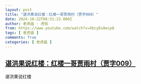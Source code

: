 ```yaml
---
layout: post
title: "谌洪果说红楼：红楼一哥贾雨村（贾字009）"
date: 2024-10-22T08:51:23.000Z
author: 老虎庙 · 虎侃
from: https://www.youtube.com/watch?v=XbcyExAecpQ
tags: [ 老虎庙 ]
comments: True
categories: [ 老虎庙 ]
---
```

<!--1729587083000-->
[谌洪果说红楼：红楼一哥贾雨村（贾字009）](https://www.youtube.com/watch?v=XbcyExAecpQ)
------

<div>
谌洪果说红楼
</div>
